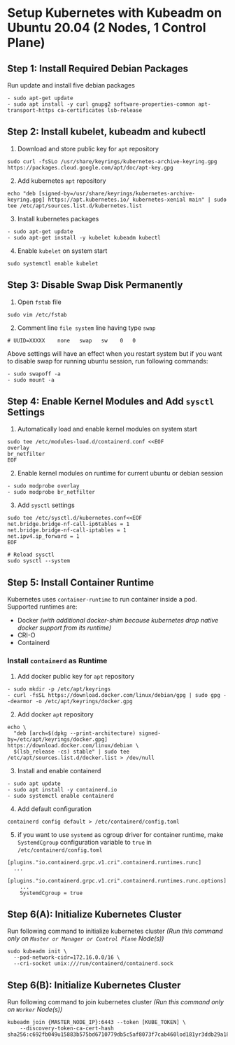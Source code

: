 # Setup Kubernetes with Kubeadm on Ubuntu 20.04 (2 Nodes, 1 Control Plane)

## Step 1: Install Required Debian Packages
Run  update and install five debian packages
```
- sudo apt-get update
- sudo apt install -y curl gnupg2 software-properties-common apt-transport-https ca-certificates lsb-release
```

## Step 2: Install kubelet, kubeadm and kubectl
1) Download and store public key for `apt` repository
```
sudo curl -fsSLo /usr/share/keyrings/kubernetes-archive-keyring.gpg https://packages.cloud.google.com/apt/doc/apt-key.gpg
```
2) Add kubernetes `apt` repository
```
echo "deb [signed-by=/usr/share/keyrings/kubernetes-archive-keyring.gpg] https://apt.kubernetes.io/ kubernetes-xenial main" | sudo tee /etc/apt/sources.list.d/kubernetes.list
```
3) Install kubernetes packages
```
- sudo apt-get update
- sudo apt-get install -y kubelet kubeadm kubectl
```
4) Enable `kubelet` on system start
```
sudo systemctl enable kubelet
```
## Step 3: Disable Swap Disk Permanently
1) Open `fstab` file
```
sudo vim /etc/fstab
```
2) Comment line `file system` line having type `swap`
```
# UUID=XXXXX    none   swap   sw    0   0
```
Above settings will have an effect when you restart system but if you want to disable swap for running ubuntu session, run following commands:
```
- sudo swapoff -a
- sudo mount -a
```
## Step 4: Enable Kernel Modules and Add `sysctl` Settings
1) Automatically load and enable kernel modules on system start
```
sudo tee /etc/modules-load.d/containerd.conf <<EOF
overlay
br_netfilter
EOF
```
2) Enable kernel modules on runtime for current ubuntu or debian session
```
- sudo modprobe overlay
- sudo modprobe br_netfilter
```
3) Add `sysctl` settings 
```
sudo tee /etc/sysctl.d/kubernetes.conf<<EOF
net.bridge.bridge-nf-call-ip6tables = 1
net.bridge.bridge-nf-call-iptables = 1
net.ipv4.ip_forward = 1
EOF

# Reload sysctl
sudo sysctl --system
```
## Step 5: Install Container Runtime
Kubernetes uses `container-runtime` to run container inside a pod. Supported runtimes are:
* Docker _(with additional docker-shim because kubernetes drop native docker support from its runtime)_
* CRI-O
* Containerd
### Install `containerd` as Runtime
1) Add docker public key for `apt` repository
```
- sudo mkdir -p /etc/apt/keyrings
- curl -fsSL https://download.docker.com/linux/debian/gpg | sudo gpg --dearmor -o /etc/apt/keyrings/docker.gpg
```
2) Add docker `apt` repository
```
echo \
  "deb [arch=$(dpkg --print-architecture) signed-by=/etc/apt/keyrings/docker.gpg] https://download.docker.com/linux/debian \
  $(lsb_release -cs) stable" | sudo tee /etc/apt/sources.list.d/docker.list > /dev/null
```
3) Install and enable containerd
```
- sudo apt update
- sudo apt install -y containerd.io
- sudo systemctl enable containerd
```
4) Add default configuration
```
containerd config default > /etc/containerd/config.toml
```
5) if you want to use `systemd` as cgroup driver for container runtime, make `SystemdCgroup` configuration variable to `true` in `/etc/containerd/config.toml`
```
[plugins."io.containerd.grpc.v1.cri".containerd.runtimes.runc]
  ...
  [plugins."io.containerd.grpc.v1.cri".containerd.runtimes.runc.options]
    ...
    SystemdCgroup = true
```
## Step 6(A): Initialize Kubernetes Cluster
Run following command to initialize kubernetes cluster _(Run this command only on `Master or Manager or Control Plane` Node(s))_
```
sudo kubeadm init \
  --pod-network-cidr=172.16.0.0/16 \
  --cri-socket unix:///run/containerd/containerd.sock
```
## Step 6(B): Initialize Kubernetes Cluster
Run following command to join kubernetes cluster _(Run this command only on `Worker` Node(s))_
```
kubeadm join {MASTER_NODE_IP}:6443 --token [KUBE_TOKEN] \
    --discovery-token-ca-cert-hash sha256:c692fb049u15883b575bd6710779db5c5af8073f7cab460lod181yr3ddb29a18
```
